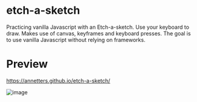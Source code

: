 # etch-a-sketch
Practicing vanilla Javascript with an Etch-a-sketch. Use your keyboard to draw. Makes use of canvas, keyframes and keyboard presses. The goal is to use vanilla Javascript without relying on frameworks.

# Preview
https://annetters.github.io/etch-a-sketch/

![image](https://github.com/annetters/etch-a-sketch/assets/751308/a896e3fc-0dc7-481f-88ad-d3ee5353d476)

